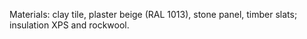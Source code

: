 Materials: clay tile, plaster beige (RAL 1013), stone panel, timber slats; insulation XPS and rockwool.